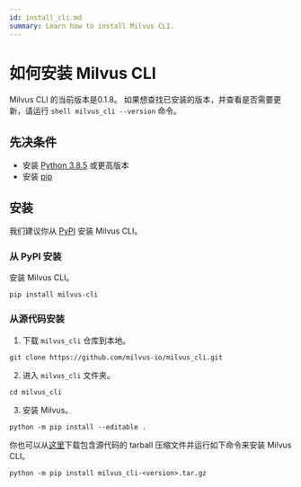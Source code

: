 ```yaml
---
id: install_cli.md
summary: Learn how to install Milvus CLI.
---
```

# 如何安装 Milvus CLI
Milvus CLI 的当前版本是0.1.8。
如果想查找已安装的版本，并查看是否需要更新，请运行 ```shell milvus_cli --version``` 命令。


## 先决条件

  - 安装 [Python 3.8.5](https://www.python.org/downloads/release/python-385/) 或更高版本
  - 安装 [pip](https://pip.pypa.io/en/stable/installation/)
## 安装

我们建议你从 [PyPI](https://pypi.org/project/milvus-cli/) 安装 Milvus CLI。

### 从 PyPI 安装

安装 Milvus CLI。

```shell
pip install milvus-cli
```
### 从源代码安装

1. 下载 `milvus_cli` 仓库到本地。

```shell
git clone https://github.com/milvus-io/milvus_cli.git
```

2. 进入 `milvus_cli` 文件夹。

```shell
cd milvus_cli
```
3. 安装 Milvus。

```shell
python -m pip install --editable .
```

你也可以从<a href="https://github.com/milvus-io/milvus_cli/releases">这里</a>下载包含源代码的 tarball 压缩文件并运行如下命令来安装 Milvus CLI。

```shell
python -m pip install milvus_cli-<version>.tar.gz
```
